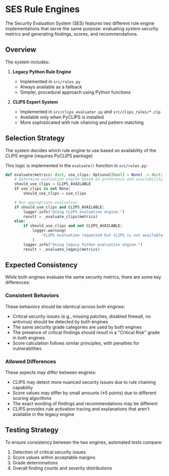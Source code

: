 # SES Rule Engines

The Security Evaluation System (SES) features two different rule engine implementations that serve the same purpose: evaluating system security metrics and generating findings, scores, and recommendations.

## Overview

The system includes:

1. **Legacy Python Rule Engine**

   - Implemented in `src/rules.py`
   - Always available as a fallback
   - Simpler, procedural approach using Python functions

2. **CLIPS Expert System**
   - Implemented in `src/clips_evaluator.py` and `src/clips_rules/*.clp`
   - Available only when PyCLIPS is installed
   - More sophisticated with rule chaining and pattern matching

## Selection Strategy

The system decides which rule engine to use based on availability of the CLIPS engine (requires PyCLIPS package)

This logic is implemented in the `evaluate()` function in `src/rules.py`:

```python
def evaluate(metrics: dict, use_clips: Optional[bool] = None) -> dict:
    # Determine evaluation engine based on preference and availability
    should_use_clips = CLIPS_AVAILABLE
    if use_clips is not None:
        should_use_clips = use_clips

    # Run appropriate evaluation
    if should_use_clips and CLIPS_AVAILABLE:
        logger.info("Using CLIPS evaluation engine.")
        result = _evaluate_clips(metrics)
    else:
        if should_use_clips and not CLIPS_AVAILABLE:
            logger.warning(
                "CLIPS evaluation requested but CLIPS is not available. Falling back to legacy."
            )
        logger.info("Using legacy Python evaluation engine.")
        result = _evaluate_legacy(metrics)
```

## Expected Consistency

While both engines evaluate the same security metrics, there are some key differences:

### Consistent Behaviors

These behaviors should be identical across both engines:

- Critical security issues (e.g., missing patches, disabled firewall, no antivirus) should be detected by both engines
- The same security grade categories are used by both engines
- The presence of critical findings should result in a "Critical Risk" grade in both engines
- Score calculation follows similar principles, with penalties for vulnerabilities

### Allowed Differences

These aspects may differ between engines:

- CLIPS may detect more nuanced security issues due to rule chaining capability
- Score values may differ by small amounts (±5 points) due to different scoring algorithms
- The exact wording of findings and recommendations may be different
- CLIPS provides rule activation tracing and explanations that aren't available in the legacy engine

## Testing Strategy

To ensure consistency between the two engines, automated tests compare:

1. Detection of critical security issues
2. Score values within acceptable margins
3. Grade determinations
4. Overall finding counts and severity distributions

